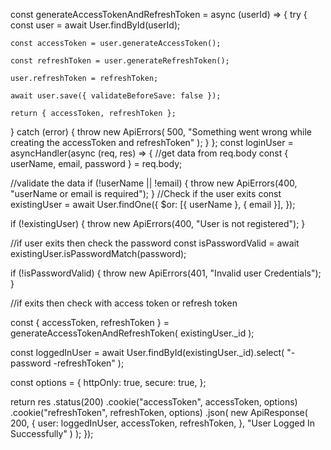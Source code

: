 const generateAccessTokenAndRefreshToken = async (userId) => {
  try {
    const user = await User.findById(userId);

    const accessToken = user.generateAccessToken();

    const refreshToken = user.generateRefreshToken();

    user.refreshToken = refreshToken;

    await user.save({ validateBeforeSave: false });

    return { accessToken, refreshToken };
  } catch (error) {
    throw new ApiErrors(
      500,
      "Something went wrong while creating the accessToken and refreshToken"
    );
  }
};
const loginUser = asyncHandler(async (req, res) => {
//get data from req.body
  const { userName, email, password } = req.body;

  //validate the data
  if (!userName || !email) {
    throw new ApiErrors(400, "userName or email is required");
  }
  //Check if the user exits
  const existingUser = await User.findOne({
    $or: [{ userName }, { email }],
  });

  if (!existingUser) {
    throw new ApiErrors(400, "User is not registered");
  }

  //if user exits then check the password
  const isPasswordValid = await existingUser.isPasswordMatch(password);

  if (!isPasswordValid) {
    throw new ApiErrors(401, "Invalid user Credentials");
  }

  //if exits then check with access token or refresh token

  const { accessToken, refreshToken } = generateAccessTokenAndRefreshToken(
    existingUser._id
  );

  const loggedInUser = await User.findById(existingUser._id).select(
    "-password -refreshToken"
  );

  const options = {
    httpOnly: true,
    secure: true,
  };

  return res
    .status(200)
    .cookie("accessToken", accessToken, options)
    .cookie("refreshToken", refreshToken, options)
    .json(
      new ApiResponse(
        200,
        {
          user: loggedInUser,
          accessToken,
          refreshToken,
        },
        "User Logged In Successfully"
      )
    );
});
